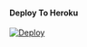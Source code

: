 

#### Deploy To Heroku

[![Deploy](https://www.herokucdn.com/deploy/button.svg)](https://heroku.com/deploy?template=https://github.com/Sreejithmadmax/Meppadiyan)



